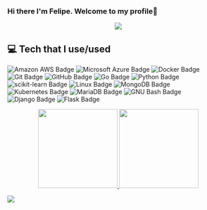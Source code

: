 ### Hi there I'm Felipe. Welcome to my profile👋

<p align="center">
    <a href="https://github.com/DenverCoder1/readme-typing-svg"><img src="https://readme-typing-svg.herokuapp.com?duration=4000&center=true&vCenter=true&lines=print(%22Security+and+Software+Engineer%22);print(%22Threat+Intelligence!%22)"></a>
</p>

## 💻 Tech that I use/used
<!-- https://badges.pages.dev/ -->

![Amazon AWS Badge](https://img.shields.io/badge/Amazon%20AWS-232F3E?logo=amazonaws&logoColor=fff&style=flat)
![Microsoft Azure Badge](https://img.shields.io/badge/Microsoft%20Azure-0078D4?logo=microsoftazure&logoColor=fff&style=flat)
![Docker Badge](https://img.shields.io/badge/Docker-2496ED?logo=docker&logoColor=fff&style=flat)
![Git Badge](https://img.shields.io/badge/Git-F05032?logo=git&logoColor=fff&style=flat)
![GitHub Badge](https://img.shields.io/badge/GitHub-181717?logo=github&logoColor=fff&style=flat)
![Go Badge](https://img.shields.io/badge/Go-00ADD8?logo=go&logoColor=fff&style=flat)
![Python Badge](https://img.shields.io/badge/Python-3776AB?logo=python&logoColor=fff&style=flat)
![scikit-learn Badge](https://img.shields.io/badge/scikit--learn-F7931E?logo=scikitlearn&logoColor=fff&style=flat)
![Linux Badge](https://img.shields.io/badge/Linux-FCC624?logo=linux&logoColor=000&style=flat)
![MongoDB Badge](https://img.shields.io/badge/MongoDB-47A248?logo=mongodb&logoColor=fff&style=flat)
![Kubernetes Badge](https://img.shields.io/badge/Kubernetes-326CE5?logo=kubernetes&logoColor=fff&style=flat)
![MariaDB Badge](https://img.shields.io/badge/MariaDB-003545?logo=mariadb&logoColor=fff&style=flat)
![GNU Bash Badge](https://img.shields.io/badge/GNU%20Bash-4EAA25?logo=gnubash&logoColor=fff&style=flat)
![Django Badge](https://img.shields.io/badge/Django-092E20?logo=django&logoColor=fff&style=flat)
![Flask Badge](https://img.shields.io/badge/Flask-000?logo=flask&logoColor=fff&style=flat)


<div align="center">
  <a href="https://github.com/fgbueno1">
  <img height="180em" src="https://github-readme-stats.vercel.app/api?username=fgbueno1&show_icons=true&theme=dracula&include_all_commits=true&count_private=true"/>
  <img height="180em" src="https://github-readme-stats.vercel.app/api/top-langs/?username=fgbueno1&layout=compact&langs_count=7&theme=dracula"/>
</div>
  
<a href="https://www.linkedin.com/in/felipe-bueno-86002115a/" target="_blank"><img src="https://img.shields.io/badge/-LinkedIn-%230077B5?style=for-the-badge&logo=linkedin&logoColor=white" target="_blank"></a> 
